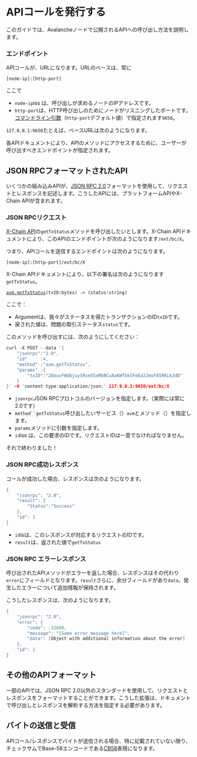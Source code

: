 # APIコールを発行する

このガイドでは、Avalancheノードで公開されるAPIへの呼び出し方法を説明します。

### エンドポイント<a id="endpoint"></a>

APIコールが、URLになります。URLのベースは、常に

`[node-ip]:[http-port]`

ここで

* `node-ip`iss は、呼び出しが求めるノードのIPアドレスです。
* `http-port`は、HTTP呼び出しのためにノードがリスニングしたポートです。[コマンドライン引数](../references/command-line-interface.md#http-server)（`http-port`デフォルト値）で指定されます`9650`。

`127.0.0.1:9650`たとえば、ベースURLは次のようになります。

各APIドキュメントにより、APIのメソッドにアクセスするために、ユーザーが呼び出すべきエンドポイントが指定されます。

## JSON RPCフォーマットされたAPI

いくつかの組み込みAPIが、[JSON RPC 2.0](https://www.jsonrpc.org/specification)フォーマットを使用して、リクエストとレスポンスを記述します。こうしたAPIには、プラットフォームAPIやX-Chain APIが含まれます。

### JSON RPCリクエスト

[X-Chain API](exchange-chain-x-chain-api.md)の`getTxStatus`メソッドを呼び出したいとします。X-Chain APIドキュメントにより、このAPIのエンドポイントが次のようになります`/ext/bc/X`。

つまり、APIコールを送信するエンドポイントは次のようになります。

`[node-ip]:[http-port]/ext/bc/X`

X-Chain APIドキュメントにより、以下の署名は次のようになります`getTxStatus`。

[`avm.getTxStatus`](exchange-chain-x-chain-api.md#avm-gettxstatus)`(txID:bytes) -> (status:string)`

ここで：

* Argumentは、我々がステータスを得たトランザクションのID`txID`です。
* 戻された値は、問題の取引ステータス`status`です。

このメソッドを呼び出すには、次のようにしてください：

```cpp
curl -X POST --data '{
    "jsonrpc":"2.0",
    "id"     :4,
    "method" :"avm.getTxStatus",
    "params" :{
        "txID":"2QouvFWUbjuySRxeX5xMbNCuAaKWfbk5FeEa2JmoF85RKLk2dD"
    }
}' -H 'content-type:application/json;' 127.0.0.1:9650/ext/bc/X
```

* `jsonrpc`JSON RPCプロトコルのバージョンを指定します。（実際には常に2.0です）
* `method``getTxStatus`呼び出したいサービス（）`avm`とメソッド（）を指定します。
* `params`メソッドに引数を指定します。
* `id`iss は、この要求のIDです。リクエストIDは一意でなければなりません。

それで終わりました！

### JSON RPC成功レスポンス

コールが成功した場合、レスポンスは次のようになります。

```cpp
{
    "jsonrpc": "2.0",
    "result": {
        "Status":"Success"
    },
    "id": 1
}
```

* `id`isは、このレスポンスが対応するリクエストのIDです。
* `result`は、返された値で`getTxStatus`

### JSON RPC エラーレスポンス

呼び出されたAPIメソッドがエラーを返した場合、レスポンスはその代わり`error`にフィールドとなります。`result`さらに、余分フィールドがあり`data`、発生したエラーについて追加情報が保持されます。

こうしたレスポンスは、次のようになります。

```cpp
{
    "jsonrpc": "2.0",
    "error": {
        "code": -32600,
        "message": "[Some error message here]",
        "data": [Object with additional information about the error]
    },
    "id": 1
}
```

## その他のAPIフォーマット

一部のAPIでは、JSON RPC 2.0以外のスタンダードを使用して、リクエストとレスポンスをフォーマットすることができます。こうした拡張は、ドキュメントで呼び出しとレスポンスを解析する方法を指定する必要があります。

## バイトの送信と受信

APIコール/レスポンスでバイトが送信される場合、特に記載されていない限り、チェックサムでBase-58エンコードである[CB58](https://support.avalabs.org/en/articles/4587395-what-is-cb58)表現になります。

